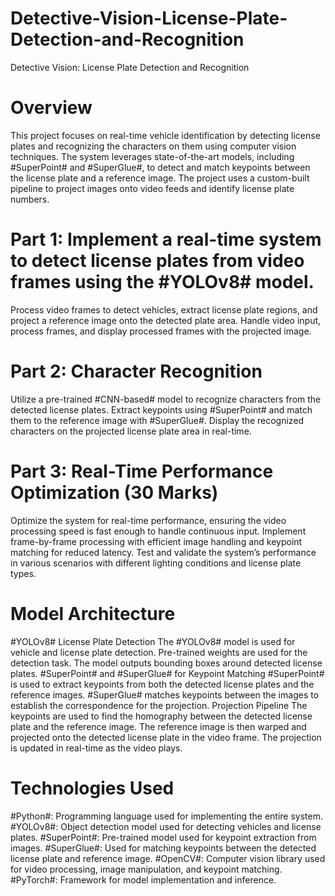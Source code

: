 # Detective-Vision-License-Plate-Detection-and-Recognition
Detective Vision: License Plate Detection and Recognition

# Overview
This project focuses on real-time vehicle identification by detecting license plates and recognizing the characters on them using computer vision techniques. The system leverages state-of-the-art models, including #SuperPoint# and #SuperGlue#, to detect and match keypoints between the license plate and a reference image. The project uses a custom-built pipeline to project images onto video feeds and identify license plate numbers.

# Part 1: Implement a real-time system to detect license plates from video frames using the #YOLOv8# model.
Process video frames to detect vehicles, extract license plate regions, and project a reference image onto the detected plate area.
Handle video input, process frames, and display processed frames with the projected image.

# Part 2: Character Recognition 
Utilize a pre-trained #CNN-based# model to recognize characters from the detected license plates.
Extract keypoints using #SuperPoint# and match them to the reference image with #SuperGlue#.
Display the recognized characters on the projected license plate area in real-time.

# Part 3: Real-Time Performance Optimization (30 Marks)
Optimize the system for real-time performance, ensuring the video processing speed is fast enough to handle continuous input.
Implement frame-by-frame processing with efficient image handling and keypoint matching for reduced latency.
Test and validate the system’s performance in various scenarios with different lighting conditions and license plate types.

# Model Architecture
#YOLOv8# License Plate Detection
The #YOLOv8# model is used for vehicle and license plate detection.
Pre-trained weights are used for the detection task.
The model outputs bounding boxes around detected license plates.
#SuperPoint# and #SuperGlue# for Keypoint Matching
#SuperPoint# is used to extract keypoints from both the detected license plates and the reference images.
#SuperGlue# matches keypoints between the images to establish the correspondence for the projection.
Projection Pipeline
The keypoints are used to find the homography between the detected license plate and the reference image.
The reference image is then warped and projected onto the detected license plate in the video frame.
The projection is updated in real-time as the video plays.

# Technologies Used

#Python#: Programming language used for implementing the entire system.
#YOLOv8#: Object detection model used for detecting vehicles and license plates.
#SuperPoint#: Pre-trained model used for keypoint extraction from images.
#SuperGlue#: Used for matching keypoints between the detected license plate and reference image.
#OpenCV#: Computer vision library used for video processing, image manipulation, and keypoint matching.
#PyTorch#: Framework for model implementation and inference.
